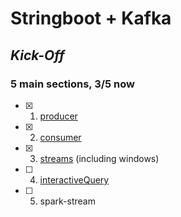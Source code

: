 
# Stringboot + Kafka

## *Kick-Off*

### 5 main sections, 3/5 now

 - [x] 1. [producer](https://github.com/saLeox/springboot-kafka-streams/tree/main/src/main/java/com/gof/springcloud/producer)
 - [x]  2. [consumer](https://github.com/saLeox/springboot-kafka-streams/tree/main/src/main/java/com/gof/springcloud/consumer)
 - [x]  3. [streams](https://github.com/saLeox/springboot-kafka-streams/tree/main/src/main/java/com/gof/springcloud/streams) (including windows)
 - [ ] 4. [interactiveQuery](https://github.com/saLeox/springboot-kafka-streams/tree/main/src/main/java/com/gof/springcloud/interactiveQuery)
 - [ ] 5. spark-stream
